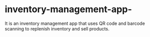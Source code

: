# inventory-management-app-
It is an inventory management app that uses QR code and barcode scanning to replenish inventory and sell products. 
